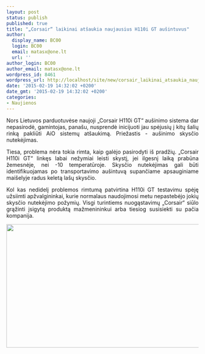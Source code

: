 ```yaml
---
layout: post
status: publish
published: true
title: "„Corsair“ laikinai atšaukia naujausius H110i GT aušintuvus"
author:
  display_name: BC00
  login: BC00
  email: matasx@one.lt
  url: ''
author_login: BC00
author_email: matasx@one.lt
wordpress_id: 8461
wordpress_url: http://localhost/site/new/corsair_laikinai_atsaukia_naujausius_h110i_gt_ausintuvus/
date: '2015-02-19 14:32:02 +0200'
date_gmt: '2015-02-19 14:32:02 +0200'
categories:
- Naujienos
---
```

<p style="text-align: justify;">
	Nors Lietuvos parduotuvėse naujoji &bdquo;Corsair H110i GT&ldquo; au&scaron;inimo sistema dar nepasirodė, gamintojas, pana&scaron;u, nusprendė inicijuoti jau spėjusių į kitų &scaron;alių rinką pakliūti AiO sistemų at&scaron;aukimą. Priežastis - au&scaron;inimo skysčio nutekėjimas.</p>
<p style="text-align: justify;">
	Tiesa, problema nėra tokia rimta, kaip galėjo pasirodyti i&scaron; pradžių. &bdquo;Corsair H110i GT&ldquo; linkęs labai nežymiai leisti skystį, jei ilgesnį laiką prabūna žemesnėje, nei -10 temperatūroje. Skysčio nutekėjimas gali būti identifikuojamas po transportavimo au&scaron;intuvą supančiame apsauginiame mai&scaron;elyje radus keletą la&scaron;ų skysčio.</p>
<p style="text-align: justify;">
	Kol kas nedidelį problemos rimtumą patvirtina H110i GT testavimu spėję užsiimti apžvalgininkai, kurie normalaus naudojimosi metu nepastebėjo jokių skysčio nutekėjimo požymių. Visgi turintiems nuogąstavimų &bdquo;Corsair&ldquo; siūlo grąžinti įsigytą produktą mažmenininkui arba tiesiog susisiekti su pačia kompanija.</p>
<p style="text-align: justify;">
	<img alt="" src="http://technews.lt/userfiles/H110iGTfoto.png" style="width: 520px; height: 323px;" /></p>

